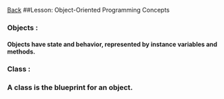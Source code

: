 [Back](../index.md)
##Lesson: Object-Oriented Programming Concepts

### Objects :
#### Objects have state and behavior, represented by instance variables and methods.

### Class :
### A class is the blueprint for an object.
